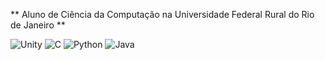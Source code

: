 <span style = "font size: 1.5em; ">** Aluno de Ciência da Computação na Universidade Federal Rural do Rio de Janeiro **</span>

![Unity]({https://img.shields.io/badge/Unity-100000?style=for-the-badge&logo=unity&logoColor=white})
![C]({https://img.shields.io/badge/C-00599C?style=for-the-badge&logo=c&logoColor=white})
![Python]({https://img.shields.io/badge/Python-FFD43B?style=for-the-badge&logo=python&logoColor=blue})
![Java](https://img.shields.io/badge/Java-000?style=for-the-badge&logo=java)

<!--

-->
